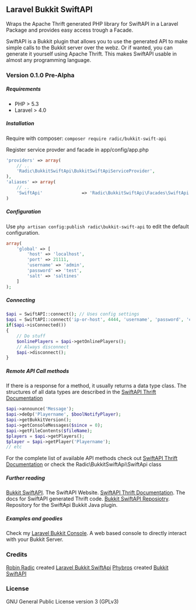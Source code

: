 ## Laravel Bukkit SwiftAPI
Wraps the Apache Thrift generated PHP library for SwiftAPI in a Laravel Package and provides easy access trough a Facade. 

SwiftAPI is a Bukkit plugin that allows you to use the generated API to make simple calls to the Bukkit server over the webz. Or if wanted, you can generate it yourself using Apache Thrift. This makes SwiftAPI usable in almost any programming language.

### Version 0.1.0 Pre-Alpha

##### Requirements
- PHP > 5.3 
- Laravel > 4.0


##### Installation
Require with composer:
`
composer require radic/bukkit-swift-api
`

Register service provder and facade in app/config/app.php
```php
'providers' => array(
    // ..
    'Radic\BukkitSwiftApi\BukkitSwiftApiServiceProvider',
),
'aliases' => array(
    // ..
    'SwiftApi'               => 'Radic\BukkitSwiftApi\Facades\SwiftApi',
)
```

##### Configuration
Use `php artisan config:publish radic\bukkit-swift-api` to edit the default configuration.

```php
array(
    'global' => [
        'host' => 'localhost',
        'port' => 21111,
        'username' => 'admin',
        'password' => 'test',
        'salt' => 'saltines'
    ]
);
```

##### Connecting
```php
$api = SwiftAPI::connect(); // Uses config settings
$api = SwiftAPI::connect('ip-or-host', 4444, 'username', 'password', 'crypt-salt'); 
if($api->isConnected())
{
    // Do stuff
    $onlinePlayers = $api->getOnlinePlayers();    
    // Always disconnect
    $api->disconnect();
}
```
##### Remote API Call methods
If there is a response for a method, it usually returns a data type class.
The structures of all data types are described in the [SwiftAPI Thrift Documentation](http://willwarren.com/docs/swiftapi/latest/) 
```php
$api->announce('Message');
$api->deOp('Playername', $boolNotifyPlayer);
$api->getBukkitVersion();
$api->getConsoleMessages($since = 0);
$api->getFileContents($fileName);
$players = $api->getPlayers();
$player = $api->getPlayer('Playername');
// etc
```
For the complete list of available API methods check out [SwiftAPI Thrift Documentation](http://willwarren.com/docs/swiftapi/latest/) or check the Radic\BukkitSwiftApi\SwiftApi class

##### Further reading
[Bukkit SwiftAPI](http://dev.bukkit.org/bukkit-plugins/swiftapi). The SwiftAPI Website.
[SwiftAPI Thrift Documentation](http://willwarren.com/docs/swiftapi/latest/). The docs for SwiftAPI generated Thrift code.
[Bukkit SwiftAPI Reposiotry](https://bitbucket.org/phybros/swiftapi). Repository for the SwiftApi Bukkit Java plugin.

##### Examples and goodies
Check my [Laravel Bukkit Console](http://dev.bukkit.org/profiles/phybros). A web based console to directly interact with your Bukkit Server.

### Credits
[Robin Radic](https://github.com/RobinRadic) created [Laravel Bukkit SwiftApi](https://github.com/RobinRadic/laravel-bukkit-swiftapi)
[Phybros](http://dev.bukkit.org/profiles/phybros) created [Bukkit SwiftAPI](http://dev.bukkit.org/bukkit-plugins/swiftapi)

### License
GNU General Public License version 3 (GPLv3)